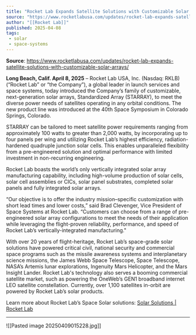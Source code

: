 ```yaml
---
title: "Rocket Lab Expands Satellite Solutions with Customizable Solar Arrays"
source: "https://www.rocketlabusa.com/updates/rocket-lab-expands-satellite-solutions-with-customizable-solar-arrays/"
author: "[[Rocket Lab]]"
published: 2025-04-08
tags: 
 - solar
 - space-systems
---
```


**Source**: https://www.rocketlabusa.com/updates/rocket-lab-expands-satellite-solutions-with-customizable-solar-arrays/

**Long Beach, Calif. April 8, 2025** – Rocket Lab USA, Inc. (Nasdaq: RKLB) (“Rocket Lab” or “the Company”), a global leader in launch services and space systems, today introduced the Company’s family of customizable, next-generation solar arrays, Standardized Array (STARRAY), to meet the diverse power needs of satellites operating in any orbital conditions. The new product line was introduced at the 40th Space Symposium in Colorado Springs, Colorado.

STARRAY can be tailored to meet satellite power requirements ranging from approximately 100 watts to greater than 2,000 watts, by incorporating up to four panels per wing and utilizing Rocket Lab’s highest efficiency, radiation-hardened quadruple junction solar cells. This enables unparalleled flexibility from a pre-engineered solution and optimal performance with limited investment in non-recurring engineering.

Rocket Lab boasts the world’s only vertically integrated solar array manufacturing capability, including high-volume production of solar cells, solar cell assemblies or CICs, solar panel substrates, completed solar panels and fully integrated solar arrays.

“Our objective is to offer the industry mission–specific customization with short lead times and lower costs,” said Brad Clevenger, Vice President of Space Systems at Rocket Lab. “Customers can choose from a range of pre-engineered solar array configurations to meet the needs of their application while leveraging the flight-proven reliability, performance, and speed of Rocket Lab’s vertically-integrated manufacturing."

With over 20 years of flight-heritage, Rocket Lab’s space-grade solar solutions have powered critical civil, national security and commercial space programs such as the missile awareness systems and interplanetary science missions, the James Webb Space Telescope, Space Telescope, NASA’s Artemis lunar explorations, Ingenuity Mars Helicopter, and the Mars Insight Lander. Rocket Lab's technology also serves a booming commercial satellite market, such as powering the OneWeb’s GEN1 broadband internet LEO satellite constellation. Currently, over 1,100 satellites in-orbit are powered by Rocket Lab’s solar products.

Learn more about Rocket Lab’s Space Solar solutions: [Solar Solutions | Rocket Lab](https://www.rocketlabusa.com/updates/rocket-lab-expands-satellite-solutions-with-customizable-solar-arrays/space-systems/solar/)

---

![[Pasted image 20250409015228.jpg]]